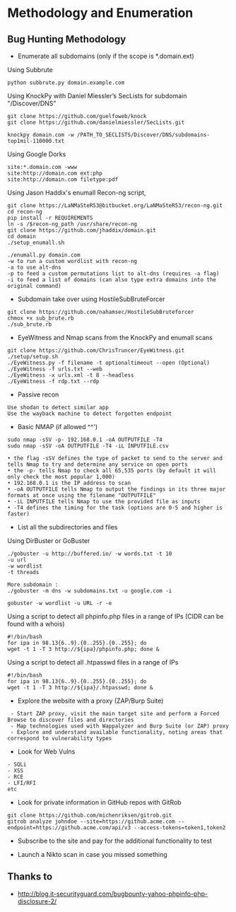 # Methodology and Enumeration

## Bug Hunting Methodology
* Enumerate all subdomains (only if the scope is *.domain.ext)

Using Subbrute
```
python subbrute.py domain.example.com
```


Using KnockPy with Daniel Miessler’s SecLists for subdomain "/Discover/DNS"
```
git clone https://github.com/guelfoweb/knock
git clone https://github.com/danielmiessler/SecLists.git

knockpy domain.com -w /PATH_TO_SECLISTS/Discover/DNS/subdomains-top1mil-110000.txt
```


Using Google Dorks
```
site:*.domain.com -www
site:http://domain.com ext:php
site:http://domain.com filetype:pdf
```


Using Jason Haddix's enumall Recon-ng script, 
```
git clone https://LaNMaSteR53@bitbucket.org/LaNMaSteR53/recon-ng.git
cd recon-ng
pip install -r REQUIREMENTS
ln -s /$recon-ng_path /usr/share/recon-ng
git clone https://github.com/jhaddix/domain.git
cd domain
./setup_enumall.sh

./enumall.py domain.com
-w to run a custom wordlist with recon-ng
-a to use alt-dns
-p to feed a custom permutations list to alt-dns (requires -a flag)
-i to feed a list of domains (can also type extra domains into the original command)
```


* Subdomain take over using HostileSubBruteForcer 
```
git clone https://github.com/nahamsec/HostileSubBruteforcer
chmox +x sub_brute.rb
./sub_brute.rb
```


* EyeWitness and Nmap scans from the KnockPy and enumall scans
```
git clone https://github.com/ChrisTruncer/EyeWitness.git
./setup/setup.sh
./EyeWitness.py -f filename -t optionaltimeout --open (Optional)
./EyeWitness -f urls.txt --web
./EyeWitness -x urls.xml -t 8 --headless
./EyeWitness -f rdp.txt --rdp
```

* Passive recon
```
Use shodan to detect similar app
Use the wayback machine to detect forgotten endpoint
```


* Basic NMAP (if allowed ^^')
```
sudo nmap -sSV -p- 192.168.0.1 -oA OUTPUTFILE -T4 
sudo nmap -sSV -oA OUTPUTFILE -T4 -iL INPUTFILE.csv

• the flag -sSV defines the type of packet to send to the server and tells Nmap to try and determine any service on open ports
• the -p- tells Nmap to check all 65,535 ports (by default it will only check the most popular 1,000)
• 192.168.0.1 is the IP address to scan
• -oA OUTPUTFILE tells Nmap to output the findings in its three major formats at once using the filename "OUTPUTFILE"
• -iL INPUTFILE tells Nmap to use the provided file as inputs
• -T4 defines the timing for the task (options are 0-5 and higher is faster)
```


* List all the subdirectories and files 

Using DirBuster or GoBuster
```
./gobuster -u http://buffered.io/ -w words.txt -t 10
-u url
-w wordlist
-t threads

More subdomain :
./gobuster -m dns -w subdomains.txt -u google.com -i

gobuster -w wordlist -u URL -r -e
```


Using a script to detect all phpinfo.php files in a range of IPs (CIDR can be found with a whois)
```
#!/bin/bash
for ipa in 98.13{6..9}.{0..255}.{0..255}; do
wget -t 1 -T 3 http://${ipa}/phpinfo.php; done &
```

Using a script to detect all .htpasswd files in a range of IPs
```
#!/bin/bash
for ipa in 98.13{6..9}.{0..255}.{0..255}; do
wget -t 1 -T 3 http://${ipa}/.htpasswd; done &
```


* Explore the website with a proxy (ZAP/Burp Suite)
```
 - Start ZAP proxy, visit the main target site and perform a Forced Browse to discover files and directories
 - Map technologies used with Wappalyzer and Burp Suite (or ZAP) proxy
 - Explore and understand available functionality, noting areas that correspond to vulnerability types
```


* Look for Web Vulns
```
- SQLi
- XSS
- RCE
- LFI/RFI
etc
```


* Look for private information in GitHub repos with GitRob
```
git clone https://github.com/michenriksen/gitrob.git
gitrob analyze johndoe --site=https://github.acme.com --endpoint=https://github.acme.com/api/v3 --access-tokens=token1,token2
```

* Subscribe to the site and pay for the additional functionality to test

* Launch a Nikto scan in case you missed something

## Thanks to
* http://blog.it-securityguard.com/bugbounty-yahoo-phpinfo-php-disclosure-2/